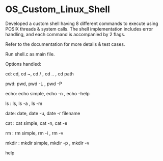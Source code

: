 # OS_Custom_Linux_Shell
Developed a custom shell having 8 different commands to execute using POSIX threads & system calls. The shell implementation includes error handling, and each command is accompanied by 2 flags.

Refer to the documentation for more details & test cases.

Run shell.c as main file.

Options handled:

cd: cd, cd ~, cd / , cd .. , cd path

pwd: pwd, pwd -L , pwd -P

echo: echo simple, echo -n , echo –help

ls : ls, ls -a , ls -m

date: date, date -u, date -r filename

cat : cat simple, cat -n, cat -e

rm : rm simple, rm -i , rm -v

mkdir : mkdir simple, mkdir -p , mkdir -v

help



